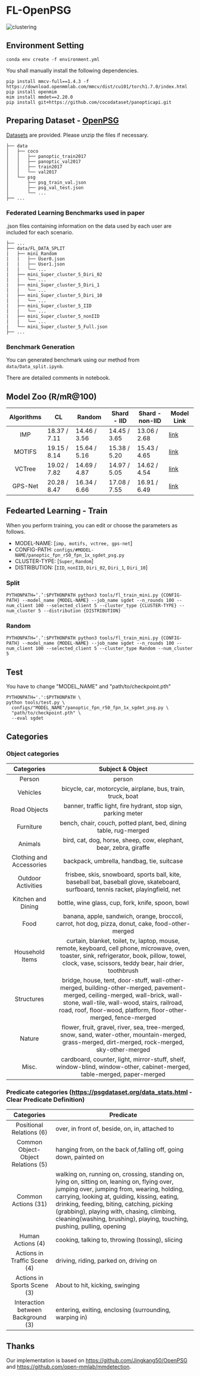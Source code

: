 # FL-OpenPSG

![clustering](https://github.com/Seung-B/FL-OpenPSG/assets/14955366/cdc892e9-9c9c-451c-a86f-53af9a8f81af)

## Environment Setting
```
conda env create -f environment.yml
```
You shall manually install the following dependencies.
```
pip install mmcv-full==1.4.3 -f https://download.openmmlab.com/mmcv/dist/cu101/torch1.7.0/index.html
pip install openmim
mim install mmdet==2.20.0
pip install git+https://github.com/cocodataset/panopticapi.git
```


## Preparing Dataset - [OpenPSG](https://github.com/Jingkang50/OpenPSG)
[Datasets](https://entuedu-my.sharepoint.com/personal/jingkang001_e_ntu_edu_sg/_layouts/15/onedrive.aspx?id=%2Fpersonal%2Fjingkang001%5Fe%5Fntu%5Fedu%5Fsg%2FDocuments%2Fopenpsg%2Fdata&ga=1)  are provided. Please unzip the files if necessary.
```
├── data
│   ├── coco
│   │   ├── panoptic_train2017
│   │   ├── panoptic_val2017
│   │   ├── train2017
│   │   └── val2017
│   └── psg
│       ├── psg_train_val.json
│       ├── psg_val_test.json
│       └── ...
├── ...
```

### Federated Learning Benchmarks used in paper
.json files containing information on the data used by each user are included for each scenario.
```
├── ...
├── data/FL_DATA_SPLIT
|   ├── mini_Random
|   |   ├── User0.json
|   |   ├── User1.json
|   |   └── ...
|   ├── mini_Super_cluster_5_Diri_02
|   |   └── ...
|   ├── mini_Super_cluster_5_Diri_1
|   |   └── ...
|   ├── mini_Super_cluster_5_Diri_10
|   |   └── ...
|   ├── mini_Super_cluster_5_IID
|   |   └── ...
|   ├── mini_Super_cluster_5_nonIID
|   |   └── ...
|   └── mini_Super_cluster_5_Full.json
├── ...
```

### Benchmark Generation
You can generated benchmark using our method from ```data/Data_split.ipynb```.

There are detailed comments in notebook.

## Model Zoo (R/mR@100)
| Algorithms | CL           | Random         | Shard - IID    | Shard - non-IID  | Model Link |
|:----------:|--------------|----------------|----------------|------------------|------------|
|     IMP    | 18.37 / 7.11 | 14.46 / 3.56   | 14.45 / 3.65   | 13.06 / 2.68     | [link](https://drive.google.com/drive/folders/1cA7xH_14gxhLU9s_uCv5euTRbL8b4lVG?usp=sharing) |
|   MOTIFS   | 19.15 / 8.14 | 15.64 / 5.16   | 15.38 / 5.20   | 15.43 / 4.65     | [link](https://drive.google.com/drive/folders/1DR48e7wpavSJGP-eIwKcrydUAv83Wema?usp=sharing) |
|   VCTree   | 19.02 / 7.82 | 14.69 / 4.87   | 14.97 / 5.05   | 14.62 / 4.54     | [link](https://drive.google.com/drive/folders/1OA3ULh_I8q5L9p9T-YpU_kE-HS2UIFKQ?usp=sharing) |
|   GPS-Net  | 20.28 / 8.47 | 16.34 / 6.66   | 17.08 / 7.55   | 16.91 / 6.49     | [link](https://drive.google.com/drive/folders/1-khoMgN5Iuwt_YiJNnrS3hKOAriT93kG?usp=sharing) |

## Fedearted Learning - Train
When you perform training, you can edit or choose the parameters as follows.

- MODEL-NAME: [`imp, motifs, vctree, gps-net`]
- CONFIG-PATH: ```configs/#MODEL-NAME/panoptic_fpn_r50_fpn_1x_sgdet_psg.py```
- CLUSTER-TYPE: [`Super`, `Random`] 
- DISTRIBUTION: [`IID`, `nonIID`, `Diri_02`, `Diri_1`, `Diri_10`]

### Split
```PYTHONPATH=‘.’:$PYTHONPATH python3 tools/fl_train_mini.py {CONFIG-PATH} --model_name {MODEL-NAME} --job_name sgdet --n_rounds 100 --num_client 100 --selected_client 5 --cluster_type {CLUSTER-TYPE} --num_cluster 5 --distribution {DISTRIBUTION} ```

### Random
```PYTHONPATH=‘.’:$PYTHONPATH python3 tools/fl_train_mini.py {CONFIG-PATH} --model_name {MODEL-NAME} --job_name sgdet --n_rounds 100 --num_client 100 --selected_client 5 --cluster_type Random --num_cluster 5 ```


## Test
You have to change "MODEL_NAME" and "path/to/checkpoint.pth"
```
PYTHONPATH='.':$PYTHONPATH \
python tools/test.py \
  configs/"MODEL_NAME"/panoptic_fpn_r50_fpn_1x_sgdet_psg.py \
  "path/to/checkpoint.pth" \
  --eval sgdet
```


## Categories
### Object categories
|        Categories        |                           Subject &amp; Object                           |
|:------------------------:|:------------------------------------------------------------------------:|
|          Person          |                                  person                                  |
|         Vehicles         |        bicycle, car, motorcycle, airplane, bus, train, truck, boat       |
|       Road Objects       |       banner, traffic light, fire hydrant, stop sign, parking meter      |
|         Furniture        |     bench, chair, couch, potted plant, bed, dining table, rug-merged     |
|          Animals         |     bird, cat, dog, horse, sheep, cow, elephant, bear, zebra, giraffe    |
| Clothing and Accessories |                backpack, umbrella, handbag, tie, suitcase                |
|    Outdoor Activities    |        frisbee, skis, snowboard, sports ball, kite, baseball bat, baseball glove, skateboard, surfboard, tennis racket, playingfield, net |
|    Kitchen and Dining    |             bottle, wine glass, cup, fork, knife, spoon, bowl            |
|           Food           |            banana, apple, sandwich, orange, broccoli, carrot, hot dog, pizza, donut, cake, food-other-merged              |
|      Household Items     |      curtain, blanket, toilet, tv, laptop, mouse, remote, keyboard, cell phone, microwave, oven, toaster, sink, refrigerator, book, pillow, towel, clock, vase, scissors, teddy bear, hair drier, toothbrush |
|        Structures        |           bridge, house, tent, door-stuff, wall-other-merged, building-other-merged, pavement-merged, ceiling-merged, wall-brick, wall-stone, wall-tile, wall-wood, stairs, railroad, road, roof, floor-wood, platform, floor-other-merged, fence-merged    |
|          Nature          |        flower, fruit, gravel, river, sea, tree-merged, snow, sand, water-other, mountain-merged, grass-merged, dirt-merged, rock-merged, sky-other-merged                      |
|           Misc.          |       cardboard, counter, light, mirror-stuff, shelf, window-blind, window-other, cabinet-merged, table-merged, paper-merged         |

### Predicate categories (https://psgdataset.org/data_stats.html - Clear Predicate Definition)
|             Categories             | Predicate                                                                                                                                                                                                                                                                                                                                                       |
|:----------------------------------:|-----------------------------------------------------------------------------------------------------------------------------------------------------------------------------------------------------------------------------------------------------------------------------------------------------------------------------------------------------------------|
|      Positional Relations (6)      | over, in front of, beside, on, in, attached to                                                                                                                                                                                                                                                                                                                  |
| Common Object-Object Relations (5) | hanging from, on the back of,falling off, going down, painted on                                                                                                                                                                                                                                                                                                |
|         Common Actions (31)        | walking on, running on, crossing, standing on, lying on, sitting on, leaning on, flying over, jumping over, jumping from, wearing, holding, carrying, looking at, guiding, kissing, eating, drinking, feeding, biting, catching, picking (grabbing), playing with, chasing, climbing, cleaning(washing, brushing), playing, touching, pushing, pulling, opening |
|          Human Actions (4)         | cooking, talking to, throwing (tossing), slicing                                                                                                                                                                                                                                                                                                                |
| Actions in Traffic Scene (4)       | driving, riding, parked on, driving on                                                                                                                                                                                                                                                                                                                          |
| Actions in Sports Scene (3)        | About to hit, kicking, swinging                                                                                                                                                                                                                                                                                                                                 |
| Interaction between Background (3) | entering, exiting, enclosing (surrounding, warping in)                                                                                                                                                                                                                                                                                                          |


## Thanks
Our implementation is based on https://github.com/Jingkang50/OpenPSG and https://github.com/open-mmlab/mmdetection.

